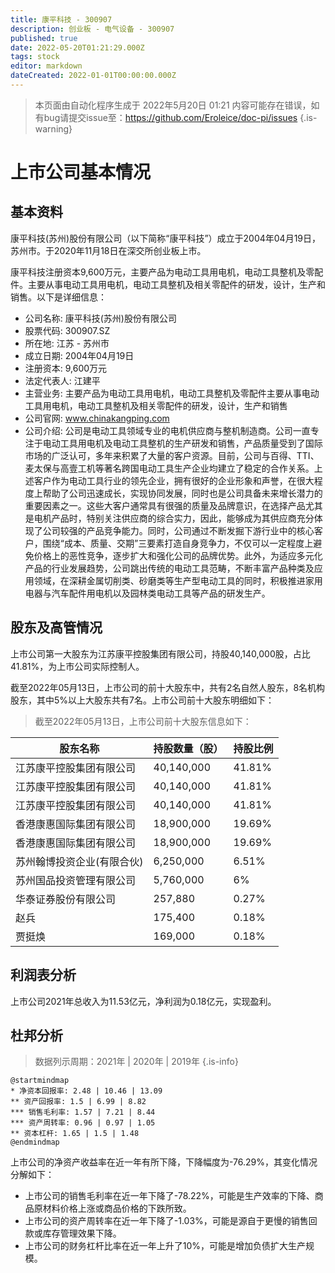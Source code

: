 ```yaml
---
title: 康平科技 - 300907
description: 创业板 - 电气设备 - 300907
published: true
date: 2022-05-20T01:21:29.000Z
tags: stock
editor: markdown
dateCreated: 2022-01-01T00:00:00.000Z
---
```


> 本页面由自动化程序生成于 2022年5月20日 01:21
> 内容可能存在错误，如有bug请提交issue至：https://github.com/Eroleice/doc-pi/issues
{.is-warning}

# 上市公司基本情况

## 基本资料

康平科技(苏州)股份有限公司（以下简称“康平科技”）成立于2004年04月19日，苏州市。于2020年11月18日在深交所创业板上市。

康平科技注册资本9,600万元，主要产品为电动工具用电机，电动工具整机及零配件。主要从事电动工具用电机，电动工具整机及相关零配件的研发，设计，生产和销售。以下是详细信息：

- 公司名称: 康平科技(苏州)股份有限公司
- 股票代码: 300907.SZ
- 所在地: 江苏 - 苏州市
- 成立日期: 2004年04月19日
- 注册资本: 9,600万元
- 法定代表人: 江建平
- 主营业务: 主要产品为电动工具用电机，电动工具整机及零配件主要从事电动工具用电机，电动工具整机及相关零配件的研发，设计，生产和销售
- 公司官网: www.chinakangping.com
- 公司介绍: 公司是电动工具领域专业的电机供应商与整机制造商。公司一直专注于电动工具用电机及电动工具整机的生产研发和销售，产品质量受到了国际市场的广泛认可，多年来积累了大量的客户资源。目前，公司与百得、TTI、麦太保与高壹工机等著名跨国电动工具生产企业均建立了稳定的合作关系。上述客户作为电动工具行业的领先企业，拥有很好的企业形象和声誉，在很大程度上帮助了公司迅速成长，实现协同发展，同时也是公司具备未来增长潜力的重要因素之一。这些大客户通常具有很强的质量及品牌意识，在选择产品尤其是电机产品时，特别关注供应商的综合实力，因此，能够成为其供应商充分体现了公司较强的产品竞争能力。同时，公司通过不断发掘下游行业中的核心客户，围绕“成本、质量、交期”三要素打造自身竞争力，不仅可以一定程度上避免价格上的恶性竞争，逐步扩大和强化公司的品牌优势。此外，为适应多元化产品的行业发展趋势，公司跳出传统的电动工具范畴，不断丰富产品种类及应用领域，在深耕金属切削类、砂磨类等生产型电动工具的同时，积极推进家用电器与汽车配件用电机以及园林类电动工具等产品的研发生产。


## 股东及高管情况

上市公司第一大股东为江苏康平控股集团有限公司，持股40,140,000股，占比41.81%，为上市公司实际控制人。

截至2022年05月13日，上市公司的前十大股东中，共有2名自然人股东，8名机构股东，其中5%以上大股东共有7名。上市公司前十大股东明细如下：

> 截至2022年05月13日，上市公司前十大股东信息如下：

| 股东名称 | 持股数量（股） | 持股比例 |
| --- | --- | --- |
| 江苏康平控股集团有限公司 | 40,140,000 | 41.81% |
| 江苏康平控股集团有限公司 | 40,140,000 | 41.81% |
| 江苏康平控股集团有限公司 | 40,140,000 | 41.81% |
| 香港康惠国际集团有限公司 | 18,900,000 | 19.69% |
| 香港康惠国际集团有限公司 | 18,900,000 | 19.69% |
| 苏州翰博投资企业(有限合伙) | 6,250,000 | 6.51% |
| 苏州国品投资管理有限公司 | 5,760,000 | 6% |
| 华泰证券股份有限公司 | 257,880 | 0.27% |
| 赵兵 | 175,400 | 0.18% |
| 贾挺焕 | 169,000 | 0.18% |




## 利润表分析

上市公司2021年总收入为11.53亿元，净利润为0.18亿元，实现盈利。

## 杜邦分析

> 数据列示周期：2021年 | 2020年 | 2019年
{.is-info}

```plantuml
@startmindmap
* 净资本回报率: 2.48 | 10.46 | 13.09
** 资产回报率: 1.5 | 6.99 | 8.82
*** 销售毛利率: 1.57 | 7.21 | 8.44
*** 资产周转率: 0.96 | 0.97 | 1.05
** 资本杠杆: 1.65 | 1.5 | 1.48
@endmindmap
```

上市公司的净资产收益率在近一年有所下降，下降幅度为-76.29%，其变化情况分解如下：
- 上市公司的销售毛利率在近一年下降了-78.22%，可能是生产效率的下降、商品原材料价格上涨或商品价格的下跌所致。
- 上市公司的资产周转率在近一年下降了-1.03%，可能是源自于更慢的销售回款或库存管理效果下降。
- 上市公司的财务杠杆比率在近一年上升了10%，可能是增加负债扩大生产规模。

